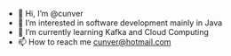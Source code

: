 - 👋 Hi, I’m @cunver
- 👀 I’m interested in software development mainly in Java
- 🌱 I’m currently learning Kafka and Cloud Computing
- 📫 How to reach me cunver@hotmail.com

<!---
cunver/cunver is a ✨ special ✨ repository because its `README.md` (this file) appears on your GitHub profile.
You can click the Preview link to take a look at your changes.
--->
